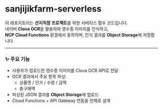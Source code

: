 # sanjijikfarm-serverless

이 레포지토리는 **산지직팜 프로젝트**를 위한 서버리스 함수 코드입니다.  
네이버 **Clova OCR**을 활용하여 영수증 이미지를 인식하고,  
**NCP Cloud Functions** 환경에서 동작하며, 인식 결과를 **Object Storage**에 저장합니다.

---

### ✨ 주요 기능
- 사용자가 업로드한 영수증 이미지를 Clova OCR API로 전달
- OCR 결과에서 주요 항목 파싱:
  - 상품명 / 단가 / 수량 / 금액
  - 총구매액
- 파싱된 JSON 결과를 **Object Storage**에 업로드
- Cloud Functions + API Gateway 연동을 전제로 설계

